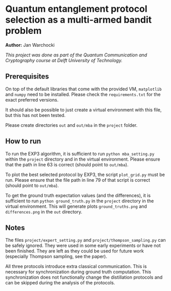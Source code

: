 # Quantum entanglement protocol selection as a multi-armed bandit problem

**Author:** Jan Warchocki

*This project was done as part of the Quantum Communication and Cryptography course at Delft University of Technology.*

## Prerequisites

On top of the default libraries that come with the provided VM, `matplotlib` and `numpy` need to be installed. 
Please check the `requirements.txt` for the exact preferred versions.

It should also be possible to just create a virtual environment with this file, but this has not been tested. 

Please create directories `out` and `out/mba` in the `project` folder.

## How to run

To run the EXP3 algorithm, it is sufficient to run `python mba_setting.py` within the `project` directory 
and in the virtual environment. Please ensure that the path in line 63 is correct (should point to `out/mba`).

To plot the best selected protocol by EXP3, the script `plot_grid.py` must be run. Please ensure that 
the file path in line 79 of that script is correct (should point to `out/mba`). 

To get the ground truth expectation values (and the differences), it is sufficient to run `python ground_truth.py` in the `project` directory
in the virtual environment. This will generate plots `ground_truths.png` and `differences.png` in the `out` directory.

## Notes

The files `project/expert_setting.py` and `project/thompson_sampling.py` can be safely ignored. They were used in some early 
experiments or have not been finished. They are left as they could be used for future work (especially Thompson sampling, see
the paper).

All three protocols introduce extra classical communication. This is necessary for synchronization during ground truth
computation. This synchronization does not functionally change the distillation protocols and can be skipped during the 
analysis of the protocols.
